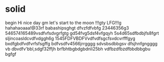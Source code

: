 # solid
begin
Hi
nice day
gm
let's start
to the moon !!!gty
LFG!!!g
hahahaoaaa!@33rf
babashipsghgt
dfvzfdfvbfg
23446356g3
546574165489vsdfvfsdvgrfgtg
gd54fvg5dsf4vfgqyh
5s4d65sdfbdbjfs8fgrt
sljincoasldcvdfvdggh6g
1545FDFVBDFVvdfvdfsgcfsvdcvrfffgyg
bxdfgbdfvdfvrfsfsgffg
bdfvsdfv4566jrrgggg
sdvsbsdbbgsv dfsjhnfgngggg
vb dbvdfv'bbl,sdgf32ffjh
brfbhtbgbdgbdnli25bh
vdfbzdfbzdfbbdbbgbu
bgfgf
